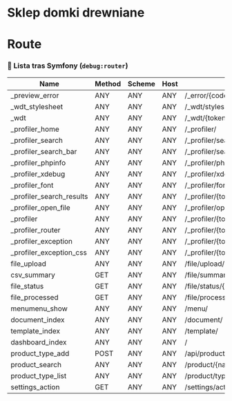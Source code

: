 # Sklep domki drewniane


# Route

### 📌 Lista tras Symfony (`debug:router`)

| Name                      | Method | Scheme | Host | Path                                     |
|---------------------------|--------|--------|------|------------------------------------------|
| _preview_error            | ANY    | ANY    | ANY  | /_error/{code}.{_format}                 |
| _wdt_stylesheet           | ANY    | ANY    | ANY  | /_wdt/styles                             |
| _wdt                      | ANY    | ANY    | ANY  | /_wdt/{token}                            |
| _profiler_home            | ANY    | ANY    | ANY  | /_profiler/                              |
| _profiler_search          | ANY    | ANY    | ANY  | /_profiler/search                        |
| _profiler_search_bar      | ANY    | ANY    | ANY  | /_profiler/search_bar                    |
| _profiler_phpinfo         | ANY    | ANY    | ANY  | /_profiler/phpinfo                       |
| _profiler_xdebug          | ANY    | ANY    | ANY  | /_profiler/xdebug                        |
| _profiler_font            | ANY    | ANY    | ANY  | /_profiler/font/{fontName}.woff2        |
| _profiler_search_results  | ANY    | ANY    | ANY  | /_profiler/{token}/search/results        |
| _profiler_open_file       | ANY    | ANY    | ANY  | /_profiler/open                          |
| _profiler                 | ANY    | ANY    | ANY  | /_profiler/{token}                       |
| _profiler_router          | ANY    | ANY    | ANY  | /_profiler/{token}/router                |
| _profiler_exception       | ANY    | ANY    | ANY  | /_profiler/{token}/exception             |
| _profiler_exception_css   | ANY    | ANY    | ANY  | /_profiler/{token}/exception.css         |
| file_upload               | ANY    | ANY    | ANY  | /file/upload/{uuid}                      |
| csv_summary               | GET    | ANY    | ANY  | /file/summary/{uuid}                     |
| file_status               | GET    | ANY    | ANY  | /file/status/{uuid}                      |
| file_processed            | GET    | ANY    | ANY  | /file/processed/{uuid}                   |
| menumenu_show             | ANY    | ANY    | ANY  | /menu/                                   |
| document_index            | ANY    | ANY    | ANY  | /document/                               |
| template_index            | ANY    | ANY    | ANY  | /template/                               |
| dashboard_index           | ANY    | ANY    | ANY  | /                                        |
| product_type_add          | POST   | ANY    | ANY  | /api/product/type/add                    |
| product_search            | ANY    | ANY    | ANY  | /product/{name}                          |
| product_type_list         | ANY    | ANY    | ANY  | /product/type/list                       |
| settings_action           | GET    | ANY    | ANY  | /settings/action                         |

